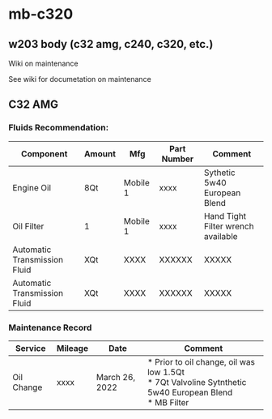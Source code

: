 # mb-c320
## w203 body (c32 amg, c240, c320, etc.)
Wiki on maintenance

See wiki for documetation on maintenance
 
## C32 AMG
### Fluids Recommendation:
Component | Amount | Mfg | Part Number | Comment
--- | --- | --- | --- | ---
Engine Oil | 8Qt | Mobile 1 | xxxx | Sythetic 5w40 European Blend
Oil Filter | 1 | Mobile 1 | xxxx | Hand Tight <br> Filter wrench available
Automatic Transmission Fluid | XQt | XXXX | XXXXXX | XXXXX
Automatic Transmission Fluid | XQt | XXXX | XXXXXX | XXXXX

### Maintenance Record



Service | Mileage | Date | Comment
--- | --- | --- | ---
Oil Change | xxxx | March 26, 2022 | * Prior to oil change, oil was low 1.5Qt <br> * 7Qt Valvoline Sytnthetic 5w40 European Blend <br> * MB Filter <br> 






